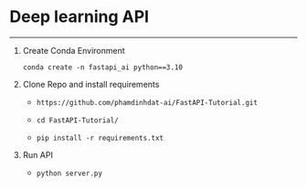 # Deep learning API

---

1. Create Conda Environment
    
    `conda create -n fastapi_ai python==3.10`
2. Clone Repo and install requirements
    - `https://github.com/phamdinhdat-ai/FastAPI-Tutorial.git`

    - `cd FastAPI-Tutorial/`

    - `pip install -r requirements.txt`
3. Run API 
    - `python server.py`


